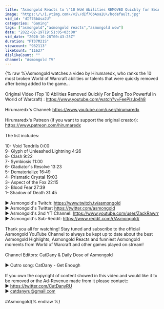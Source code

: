 ```yaml
---
title: "Asmongold Reacts to \"10 WoW Abilities REMOVED Quickly for Being Too Powerful\" | By Hirumaredx"
image: "https:\/\/i.ytimg.com\/vi\/dIf76bAsa2U\/hqdefault.jpg"
vid_id: "dIf76bAsa2U"
categories: "Gaming"
tags: ["asmongold","asmongold reacts","asmongold wow"]
date: "2022-02-19T19:51:05+03:00"
vid_date: "2020-10-28T00:43:25Z"
duration: "PT37M21S"
viewcount: "932113"
likeCount: "11627"
dislikeCount: ""
channel: "Asmongold TV"
---
```

{% raw %}Asmongold watches a video by Hirumaredx, who ranks the 10 most broken World of Warcraft abilities or talents that were quickly removed after being added to the game...<br /><br />Original Video (Top 10 Abilities Removed Quickly For Being Too Powerful in World of Warcraft) : <a rel="nofollow" target="blank" href="https://www.youtube.com/watch?v=FeePizJp4h8">https://www.youtube.com/watch?v=FeePizJp4h8</a><br /><br />Hirumaredx's Channel: <a rel="nofollow" target="blank" href="https://www.youtube.com/user/hirumaredx">https://www.youtube.com/user/hirumaredx</a><br /><br />Hirumaredx's Patreon (if you want to support the original creator): <a rel="nofollow" target="blank" href="https://www.patreon.com/hirumaredx">https://www.patreon.com/hirumaredx</a><br /><br />The list includes: <br /><br />10- Void Tendrils 0:00<br />9- Glyph of Unleashed Lightning 4:26<br />8- Clash  9:22<br />7- Symbiosis  11:00<br />6- Gladiator's Resolve 13:23<br />5- Dematerialize 16:49<br />4- Prismatic Crystal 19:03<br />3- Aspect of the Fox 22:15<br />2- Blood Fear 27:39<br />1- Shadow of Death 31:45<br /><br />► Asmongold's Twitch: <a rel="nofollow" target="blank" href="https://www.twitch.tv/asmongold">https://www.twitch.tv/asmongold</a><br />► Asmongold's Twitter: <a rel="nofollow" target="blank" href="https://twitter.com/asmongold">https://twitter.com/asmongold</a><br />► Asmongold's 2nd YT Channel: <a rel="nofollow" target="blank" href="https://www.youtube.com/user/ZackRawrr">https://www.youtube.com/user/ZackRawrr</a><br />► Asmongold's Sub-Reddit: <a rel="nofollow" target="blank" href="https://www.reddit.com/r/Asmongold/">https://www.reddit.com/r/Asmongold/</a><br /><br />Thank you all for watching! Stay tuned and subscribe to the official Asmongold YouTube Channel to always be kept up to date about the best Asmongold Highlights, Asmongold Reacts and funniest Asmongold moments from World of Warcraft and other games played on stream!<br /><br />Channel Editors: CatDany &amp; Daily Dose of Asmongold<br /><br />► Outro song: CatDany - Get Enough<br /><br /> If you own the copyright of content showed in this video and would like it to be removed or the Ad-Revenue made from it please contact::<br />► <a rel="nofollow" target="blank" href="https://twitter.com/CatDanyRU">https://twitter.com/CatDanyRU</a><br />► catdanyru@gmail.com<br /><br />#Asmongold{% endraw %}
